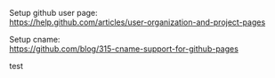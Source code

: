 Setup github user page:  
https://help.github.com/articles/user-organization-and-project-pages

Setup cname:  
https://github.com/blog/315-cname-support-for-github-pages

test